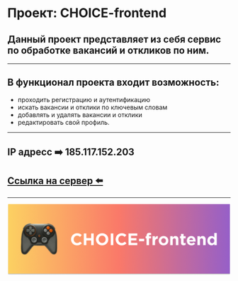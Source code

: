# **Проект: CHOICE-frontend**

## Данный проект представляет из себя сервис по обработке вакансий и откликов по ним.

---

## В функционал проекта входит возможность:

- проходить регистрацию и аутентификацию
- искать вакансии и отклики по ключевым словам
- добавлять и удалять вакансии и отклики
- редактировать свой профиль.

---

## IP адресс ➡️ 185.117.152.203

## [Ссылка на сервер ⬅️](https://choicejob.ru/)

---

![Иллюстрация к проекту](./src/images/CHOICE-FRONTEND%20image.png)
